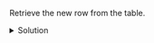 Retrieve the new row from the table.

<details>
  <summary>Solution</summary>

```
rs = session.execute("""
    SELECT *
    FROM videos_by_tag 
    WHERE tag = 'CQL' AND
          added_date = '2020-03-18' AND
          video_id = 40e70800-2c3b-11b2-8080-808080808080
""")
print(rs.one())

```{{execute}}
</details>

